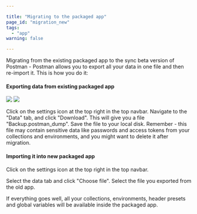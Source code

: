 ```yaml
---

title: "Migrating to the packaged app"
page_id: "migration_new"
tags: 
  - "app"
warning: false

---
```


Migrating from the existing packaged app to the sync beta version of Postman - Postman allows you to export all your data in one file and then re-import it. This is how you do it:

#### Exporting data from existing packaged app
![](https://www.postman.com/img/v1/docs/source/mig-3.png)
![](https://www.postman.com/img/v1/docs/source/sync/sync-new-migration-export.png)

Click on the settings icon at the top right in the top navbar. Navigate to the "Data" tab, and click "Download". This will give you a file "Backup.postman\_dump". Save the
file to your local disk. Remember - this file may contain sensitive data like passwords and access tokens from your collections and environments, and you might want to delete it after migration.

#### Importing it into new packaged app

Click on the settings icon at the top right in the top navbar.

Select the data tab and click "Choose file". Select the file you exported from the old app.

If everything goes well, all your collections, environments, header presets and global variables will be available
inside the packaged app.
